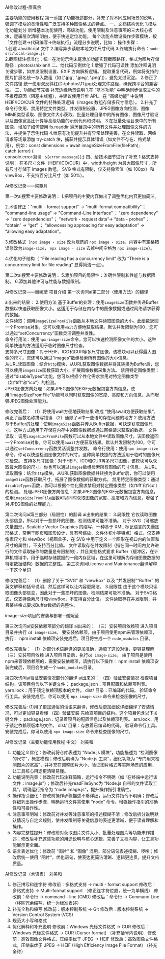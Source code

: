 AI修改过程-廖真余

主要功能的使用教程
第一添加了功能概述部分，补充了对不同应用场景的说明，强调了模块的灵活性和广泛支持多种图像格式的特点。
一、文档结构优化
1.模块化功能划分
新增基本功能使用，高级功能，使用限制及注意事项的三大核心板块，逻辑层次清晰明白，便于快速定位功能。
每个功能点增设操作步骤模块，按「文件创建→代码编写→终端执行」流程分步说明，比如：
操作步骤：  
1.创建 JavaScript 文件
2.编写异步读取本地文件尺寸代码
3.终端执行命令：`node src/local-image.js`  
2.截图标注标准化：统一在功能示例末尾添加功能实现截图路径，格式为图片存储路径：photos\shixianX
二、给代码示例优化
1.增强了代码可读性
添加注释说明关键步骤，如并发限制设置、EXIF 方向解析逻辑。
提取重复代码，例如将支持的图片扩展名统一存入数组（如 ['.jpg', '.jpeg', '.png']），避免太过沉淀。
2.修正了文件路径
统一使用双反斜杠(D:\\photos\\11.jpg)处理文件路径，确保跨平台的兼容性。
三、功能细节完善
补充边缘场景说明
1.在 “基本功能” 中明确同步读取文件的不推荐原因（阻塞主线程），并建议使用异步 API。
 在 “高级功能” 中说明 HEIF/ICO/CUR 文件的特殊处理逻辑（images 数组存储多尺寸信息）。
2.补充了命令行使用、禁用特定文件类型、并发限制设置、JPEG图像方向检测、图像MIME类型读取、图像文件大小获取、批量处理目录中的所有图像、图像尺寸验证以及图像宽高比计算等高级功能的示例代码和说明。
3.在批量处理目录中的所有图像，增加了如何使用 fs.readdir 遍历目录中的所有文件并处理图像文件的方法，并提供了示例代码
4.给原有功能提升并有异常处理完善，在文件读取、网络请求等场景添加 try-catch 块，捕获并提示具体错误（如文件不存在、格式禁用），例如：const dimensions = await imageSizeFromFile(filePath);  
  catch (error) {  
  console.error(`错误：${error.message}`);}
四、给技术细节进行了补充
1.格式支持说明：
 在多尺寸文件（HEIF/ICO/CUR）中，width/height 为最大图像尺寸，所有尺寸存储于 images 数组。
 SVG 格式有限制，仅支持像素值（如 100px）和 viewBox，不支持百分比尺寸（如 50%）。

Ai修改记录——梁飘月

第一次ai搜索主要修改说明：
1.把项目的主要内容做出了调整优化内容更加简洁。

2.术语修正："multi - format support" → "multi-format compatibility"；
"command-line usage" → "Command-Line Interface"；
"zero dependency" → "zero dependencies"；
“network - request data”→ “data - prohes”；
“obtain” → “get” ；
 “allowcessing approacing for easy adaptation” → “allowing easy adaptation”。

3.修改格式（`npx image - size` 改为规范的 `npx image - size`，内容中有空格错误修改为`image-size`， `npx image - size` 去掉中间空格为 `npx image-size`）。

4.优化句子结构（ “File reading has a concurrency limit” 改为 “There is a concurrency limit for file reading” 显得简洁一点）。

第二次ai搜索主要修改说明：
5.添加项目的局限性：准确性限制和性能与数据限制。
6.添加其他许可与性能与数据限制。

Ai修改记录——谢婉莹
项目介绍
第一次询问ai第二部分（使用方法）的翻译

ai出来的结果：
2.使用方法
基于Buffer的处理：使用`imageSize`函数并传递Buffer数据以快速获取图像大小。这适用于存储在内存中的图像数据或通过网络请求获得的数据。  
文件读取：调用`imageSizeFromFile`函数从本地文件读取图像的大小。此函数返回一个Promise对象，您可以使用`wait`方便地获取结果。默认并发限制为100，您可以通过“setConcurrency”函数灵活调整并发性。  
命令行用法：使用`npx-image-size`命令，您可以快速检测图像文件的大小。这种简单快速的方法适用于临时图像尺寸检查。  
支持多尺寸图像：对于HEIF、ICO和CUR等多尺寸图像，该模块可以获得最大图像的尺寸。您还可以通过“images”数组检索所有图像的大小信息。  
从URL读取图像：结合`http`模块，从URL获取图像数据并将其转换为Buffer后，您可以使用`imageSize`函数获取大小，扩展图像数据采集方法。 
禁用特定图像类型：通过“disableTypes”功能，您可以根据个性化需求禁用对特定图像类型（如“tiff”和“ico”）的检测。  
JPEG图像方向处理：如果JPEG图像的EXIF元数据包含方向信息，使用“imageSizeFromFile”功能可以同时获取图像的宽度、高度和方向信息，从而增强JPEG图像处理能力。

修改完善后：
（1）将使用wait方便地获取结果 改成 “使用await方便获取结果”，纠正了函数名称拼写错误
（2）通顺了ai中一些语句存在问题的地方
2.使用方法
 基于Buffer的处理：使用`imageSize`函数并传入Buffer数据，可快速获取图像尺寸。这种方式适用于存储在内存中的图像数据或通过网络请求获取的数据。
文件读取：调用`imageSizeFromFile`函数可以从本地文件中读取图像尺寸。该函数返回一个Promise对象，你可以使用`await`方便获取结果。默认并发限制为100，你可以通过`setConcurrency`函数灵活调整并发数。
命令行使用：使用`npx image-size`命令，你可以快速检测图像文件的尺寸。这种简单快捷的方法适用于临时的图像尺寸检查。
支持多尺寸图像：对于HEIF、ICO和CUR等多尺寸图像，该模块可以获取最大图像的尺寸。你也可以通过`images`数组检索所有图像的尺寸信息。
从URL读取图像：结合`http`模块，从URL获取图像数据并转换为Buffer后，你可以使用`imageSize`函数获取尺寸，拓展了图像数据的获取方式。
禁用特定图像类型：通过`disableTypes`函数，你可以根据个性化需求禁用对特定图像类型（如'tiff'和'ico'）的检测。
处理JPEG图像方向信息：如果JPEG图像的EXIF元数据包含方向信息，使用`imageSizeFromFile`函数可以同时获取图像的宽度、高度和方向信息，增强了对JPEG图像的处理能力。


第二次询问ai第三部分（局限性）的翻译
ai出来的结果：
3.局限性
它仅读取图像头部信息，所以对于一些损坏的图像，检测结果可能不准确。
对于 SVG（可缩放矢量图形，Scalable Vector Graphics 的缩写，一种基于 XML 标记语言的矢量图形格式，常用于网页和图形设计，具有可缩放、文件体积小等特点）格式，仅支持像素尺寸和 viewBox（视图盒子，在 SVG 中用于定义一个图形在视口内的位置和尺寸的属性），不支持百分比值。
文件读取存在并发限制（指在同一时间内允许进行的文件读取操作的数量是有限制的），并且某些格式要求 Buffer（缓冲区，在计算机领域中，用于临时存储数据的一段内存区域，在这里可理解为存储图像数据的特定数据结构）数据的完整性。
第三次询问License and Maintenance翻译解释一下这个单词

修改完善后：
（1）删除了关于 “SVG” 和 “viewBox” 以及 “并发限制”“Buffer” 的英文解释和括号说明，然后这样可以让内容更简洁。
3.局限性
由于这个模块只读取图像头部信息，因此对于一些损坏的图像，检测结果可能不准确。
对于SVG格式，仅支持像素尺寸和viewBox，不支持百分比值。
文件读取存在并发限制，并且某些格式要求Buffer数据的完整性。


image-size项目的安装与部署--谢婉莹

第三次询问ai安装依赖项部分的翻译
ai出来的：
（三）安装项目依赖项
进入项目目录并执行 `cd image-size`。
要安装依赖项，由于项目使用npm来管理依赖项，执行：
  npm install
依赖项安装完成后，项目将生成一个 `node_modules` 目录。

修改完善后：
（1）对部分术语翻译的更加准确，通顺了这段对话，更容易理解
（三）安装项目依赖
进入项目目录后，执行`cd image-size`。
由于项目是使用npm来管理依赖项的，需要安装依赖项，请执行以下操作：
npm install
依赖项安装完成后，项目会生成一个`node_modules`目录。

第四次询问ai验证安装情况部分的翻译
ai出来的：
（四）验证安装情况
检查项目结构。该项目包含以下关键文件：
package.json：项目配置和依赖项列表。
yarn.lock：用于锁定依赖项版本的文件。
dist/ 目录：已编译的代码。
验证命令行工具。安装完成后，你可以使用 `npx image-size` 命令来检查图像的尺寸。 

修改完善后:
(1)用了更加通俗的话语来翻译，修改后更加细致详细翻译了安装情况，可以更加容易看懂
（四）验证安装
先检查项目的结构。这个项目包含以下关键文件：
package.json：记录着项目的配置信息以及依赖项列表。
arn.lock：用于锁定依赖项版本的文件。
dist/ 目录：存放着已编译的代码。
验证命令行工具。安装完成后，你可以使用 `npx image-size` 命令来检查图像的尺寸。

AI修改记录（主要功能使用教程 中文） 刘美和
1. 功能定义优化：修改前将仓库表述为 “Node.js 模块”，功能描述为 “检测图像的尺寸”，概念模糊；修改后明确为 “Node.js 工具”，细化功能为 “专门用来检测图片的宽高”，并补充在调整图片大小、验证图片格式等实际场景的应用，让工具核心用途更清晰易懂。
2. 功能说明完善：修改前代码注释简略，运行指令不明确（如 “在终端中运行该文件：image.js”）；修改后补充readFileSync为 “Node.js 自带的文件读取工具”，明确运行指令为 “node image.js”，提升操作指引准确性。
3. 操作指引细化：修改前操作步骤描述不够详细，运行文件指令不明确；修改后详细列出操作步骤，明确运行文件需使用 “node” 命令，增强操作指引的准确性和可操作性。
4. 注意事项明晰：修改前对并发等注意事项的描述模糊不清；修改后拆分说明默认情况与自定义规则，使并发限制等关键信息的表述更清晰，便于读者理解和操作。
5. 内容完整性提升：修改前对获取图片文件大小、批量处理图片等功能未作描述；修改后补充这些功能的用途说明与核心逻辑，完善了文档内容，让工具功能展示更全面。
6. 语言表达优化：修改前 “图片” 和 “图像” 混用，部分语句表述模糊、啰嗦；修改后统一使用 “图片”，优化语句，使表达更简洁清晰、逻辑更连贯，提升文档质量。

<!-- by 刘美和 -->

AI修改记录（术语表） 刘美和
1. 修正拼写和连字符
修改前：多格式支持 → multi - format support
修改后：多格式支持 → Multi-format support
（修正连字符位置，统一为单横线）
修改前：命令行 → command - line (CMD)
修改后：命令行 → Command Line
（移除冗余缩写，统一为标准表述）
2. 补充全称和缩写
修改前：版本控制系统 → Git
修改后：版本控制系统 → Version Control System (VCS)
3. 规范大小写和格式
4. 优化解释和补充说明
修改前：Windows 光标文件格式 → CUR
修改后：Windows 光标文件格式 → CUR (Cursor format)
（补充括号内说明）
修改前：高效图像文件格式，压缩率优于 JPEG → HEIF
修改后：高效图像文件格式，压缩率优于 JPEG → HEIF (High Efficiency Image File Format)
（补充全称）

<!-- by 刘美和 -->
